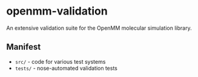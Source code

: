 openmm-validation
=================

An extensive validation suite for the OpenMM molecular simulation library.

## Manifest

* `src/` - code for various test systems
* `tests/` - nose-automated validation tests
